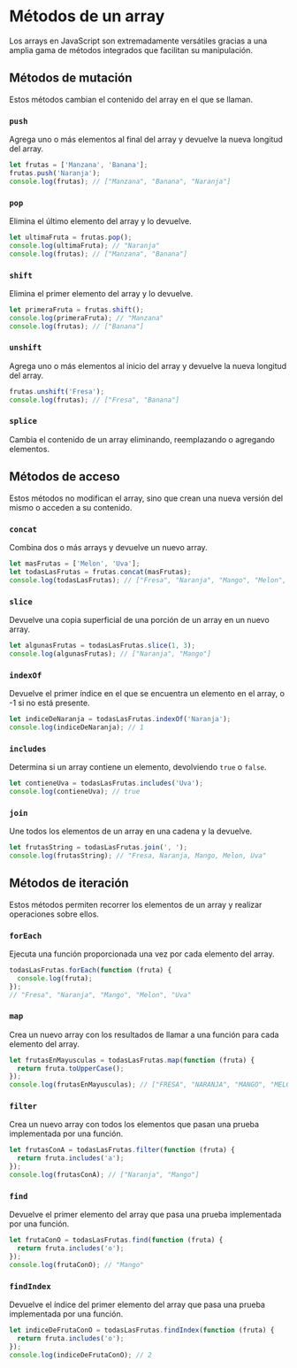 # Métodos de un array

Los arrays en JavaScript son extremadamente versátiles gracias a una amplia gama de métodos integrados que facilitan su manipulación.

## Métodos de mutación

Estos métodos cambian el contenido del array en el que se llaman.

### `push`

Agrega uno o más elementos al final del array y devuelve la nueva longitud del array.

```js
let frutas = ['Manzana', 'Banana'];
frutas.push('Naranja');
console.log(frutas); // ["Manzana", "Banana", "Naranja"]
```

### `pop`

Elimina el último elemento del array y lo devuelve.

```js
let ultimaFruta = frutas.pop();
console.log(ultimaFruta); // "Naranja"
console.log(frutas); // ["Manzana", "Banana"]
```

### `shift`

Elimina el primer elemento del array y lo devuelve.

```js
let primeraFruta = frutas.shift();
console.log(primeraFruta); // "Manzana"
console.log(frutas); // ["Banana"]
```

### `unshift`

Agrega uno o más elementos al inicio del array y devuelve la nueva longitud del array.

```js
frutas.unshift('Fresa');
console.log(frutas); // ["Fresa", "Banana"]
```

### `splice`

Cambia el contenido de un array eliminando, reemplazando o agregando elementos.

## Métodos de acceso

Estos métodos no modifican el array, sino que crean una nueva versión del mismo o acceden a su contenido.

### `concat`

Combina dos o más arrays y devuelve un nuevo array.

```js
let masFrutas = ['Melon', 'Uva'];
let todasLasFrutas = frutas.concat(masFrutas);
console.log(todasLasFrutas); // ["Fresa", "Naranja", "Mango", "Melon", "Uva"]
```

### `slice`

Devuelve una copia superficial de una porción de un array en un nuevo array.

```js
let algunasFrutas = todasLasFrutas.slice(1, 3);
console.log(algunasFrutas); // ["Naranja", "Mango"]
```

### `indexOf`

Devuelve el primer índice en el que se encuentra un elemento en el array, o -1 si no está presente.

```js
let indiceDeNaranja = todasLasFrutas.indexOf('Naranja');
console.log(indiceDeNaranja); // 1
```

### `includes`

Determina si un array contiene un elemento, devolviendo `true` o `false`.

```js
let contieneUva = todasLasFrutas.includes('Uva');
console.log(contieneUva); // true
```

### `join`

Une todos los elementos de un array en una cadena y la devuelve.

```js
let frutasString = todasLasFrutas.join(', ');
console.log(frutasString); // "Fresa, Naranja, Mango, Melon, Uva"
```

## Métodos de iteración

Estos métodos permiten recorrer los elementos de un array y realizar operaciones sobre ellos.

### `forEach`

Ejecuta una función proporcionada una vez por cada elemento del array.

```js
todasLasFrutas.forEach(function (fruta) {
  console.log(fruta);
});
// "Fresa", "Naranja", "Mango", "Melon", "Uva"
```

### `map`

Crea un nuevo array con los resultados de llamar a una función para cada elemento del array.

```js
let frutasEnMayusculas = todasLasFrutas.map(function (fruta) {
  return fruta.toUpperCase();
});
console.log(frutasEnMayusculas); // ["FRESA", "NARANJA", "MANGO", "MELON", "UVA"]
```

### `filter`

Crea un nuevo array con todos los elementos que pasan una prueba implementada por una función.

```js
let frutasConA = todasLasFrutas.filter(function (fruta) {
  return fruta.includes('a');
});
console.log(frutasConA); // ["Naranja", "Mango"]
```

### `find`

Devuelve el primer elemento del array que pasa una prueba implementada por una función.

```js
let frutaConO = todasLasFrutas.find(function (fruta) {
  return fruta.includes('o');
});
console.log(frutaConO); // "Mango"
```

### `findIndex`

Devuelve el índice del primer elemento del array que pasa una prueba implementada por una función.

```js
let indiceDeFrutaConO = todasLasFrutas.findIndex(function (fruta) {
  return fruta.includes('o');
});
console.log(indiceDeFrutaConO); // 2
```

